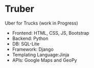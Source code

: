 # Truber
Uber for Trucks (work in Progress)

<ul>
  <li>Frontend: HTML, CSS, JS, Bootstrap</li>
  <li>Backend: Python</li>
  <li>DB: SQL-Lite</li>
  <li>Framework: Django</li>
  <li>Templating Language:Jinja</li>
  <li>APIs: Google Maps and GeoPy</li>
</ul>

